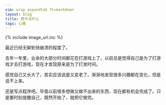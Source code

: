 ```yaml
---
vim: wrap expandtab ft=markdown
layout: blog
title: 想干点什么
tags: 心情
---
```

{% include image_url.inc %}

最近已经无聊到快崩溃的程度了。
 
去年一年里，业余的大部分时间都花在打游戏上了。以前总是觉得自己是为了打游戏才去打游戏，现在才发现原来是为了打发时间。
  
感觉自己又长大了，其实应该说是又变老了。渐渐地发现很多兴趣都在变化，但是说不上来。
   
还是写点程序吧。毕竟以前很多想做又做不出来的东西，现在都有机会完成了。只是要时刻提醒自己，既然开始了，就把它做完。
